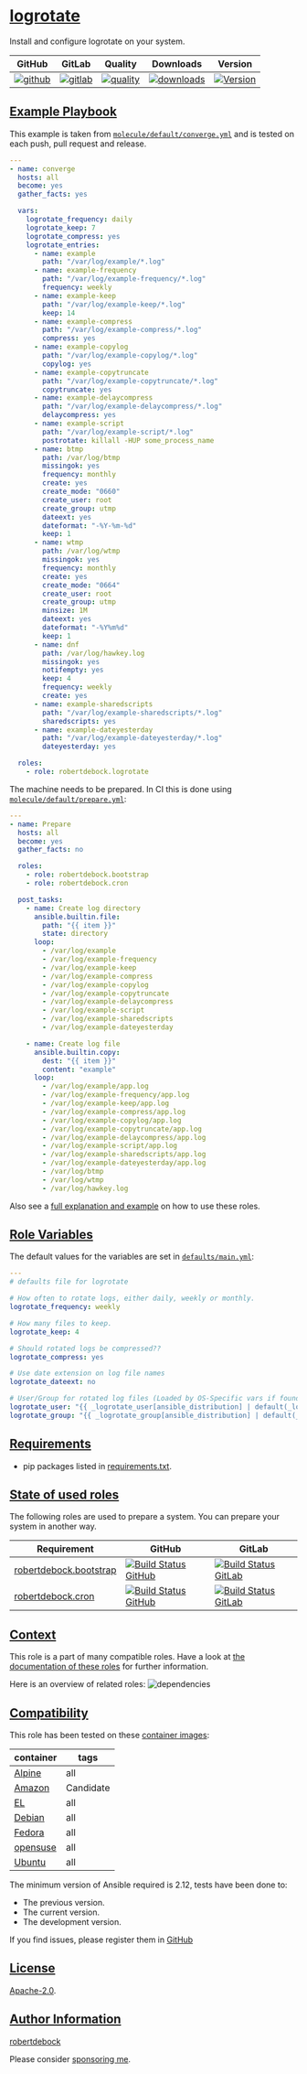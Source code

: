 # [logrotate](#logrotate)

Install and configure logrotate on your system.

|GitHub|GitLab|Quality|Downloads|Version|
|------|------|-------|---------|-------|
|[![github](https://github.com/robertdebock/ansible-role-logrotate/workflows/Ansible%20Molecule/badge.svg)](https://github.com/robertdebock/ansible-role-logrotate/actions)|[![gitlab](https://gitlab.com/robertdebock-iac/ansible-role-logrotate/badges/master/pipeline.svg)](https://gitlab.com/robertdebock-iac/ansible-role-logrotate)|[![quality](https://img.shields.io/ansible/quality/39060)](https://galaxy.ansible.com/robertdebock/logrotate)|[![downloads](https://img.shields.io/ansible/role/d/39060)](https://galaxy.ansible.com/robertdebock/logrotate)|[![Version](https://img.shields.io/github/release/robertdebock/ansible-role-logrotate.svg)](https://github.com/robertdebock/ansible-role-logrotate/releases/)|

## [Example Playbook](#example-playbook)

This example is taken from [`molecule/default/converge.yml`](https://github.com/robertdebock/ansible-role-logrotate/blob/master/molecule/default/converge.yml) and is tested on each push, pull request and release.

```yaml
---
- name: converge
  hosts: all
  become: yes
  gather_facts: yes

  vars:
    logrotate_frequency: daily
    logrotate_keep: 7
    logrotate_compress: yes
    logrotate_entries:
      - name: example
        path: "/var/log/example/*.log"
      - name: example-frequency
        path: "/var/log/example-frequency/*.log"
        frequency: weekly
      - name: example-keep
        path: "/var/log/example-keep/*.log"
        keep: 14
      - name: example-compress
        path: "/var/log/example-compress/*.log"
        compress: yes
      - name: example-copylog
        path: "/var/log/example-copylog/*.log"
        copylog: yes
      - name: example-copytruncate
        path: "/var/log/example-copytruncate/*.log"
        copytruncate: yes
      - name: example-delaycompress
        path: "/var/log/example-delaycompress/*.log"
        delaycompress: yes
      - name: example-script
        path: "/var/log/example-script/*.log"
        postrotate: killall -HUP some_process_name
      - name: btmp
        path: /var/log/btmp
        missingok: yes
        frequency: monthly
        create: yes
        create_mode: "0660"
        create_user: root
        create_group: utmp
        dateext: yes
        dateformat: "-%Y-%m-%d"
        keep: 1
      - name: wtmp
        path: /var/log/wtmp
        missingok: yes
        frequency: monthly
        create: yes
        create_mode: "0664"
        create_user: root
        create_group: utmp
        minsize: 1M
        dateext: yes
        dateformat: "-%Y%m%d"
        keep: 1
      - name: dnf
        path: /var/log/hawkey.log
        missingok: yes
        notifempty: yes
        keep: 4
        frequency: weekly
        create: yes
      - name: example-sharedscripts
        path: "/var/log/example-sharedscripts/*.log"
        sharedscripts: yes
      - name: example-dateyesterday
        path: "/var/log/example-dateyesterday/*.log"
        dateyesterday: yes

  roles:
    - role: robertdebock.logrotate
```

The machine needs to be prepared. In CI this is done using [`molecule/default/prepare.yml`](https://github.com/robertdebock/ansible-role-logrotate/blob/master/molecule/default/prepare.yml):

```yaml
---
- name: Prepare
  hosts: all
  become: yes
  gather_facts: no

  roles:
    - role: robertdebock.bootstrap
    - role: robertdebock.cron

  post_tasks:
    - name: Create log directory
      ansible.builtin.file:
        path: "{{ item }}"
        state: directory
      loop:
        - /var/log/example
        - /var/log/example-frequency
        - /var/log/example-keep
        - /var/log/example-compress
        - /var/log/example-copylog
        - /var/log/example-copytruncate
        - /var/log/example-delaycompress
        - /var/log/example-script
        - /var/log/example-sharedscripts
        - /var/log/example-dateyesterday

    - name: Create log file
      ansible.builtin.copy:
        dest: "{{ item }}"
        content: "example"
      loop:
        - /var/log/example/app.log
        - /var/log/example-frequency/app.log
        - /var/log/example-keep/app.log
        - /var/log/example-compress/app.log
        - /var/log/example-copylog/app.log
        - /var/log/example-copytruncate/app.log
        - /var/log/example-delaycompress/app.log
        - /var/log/example-script/app.log
        - /var/log/example-sharedscripts/app.log
        - /var/log/example-dateyesterday/app.log
        - /var/log/btmp
        - /var/log/wtmp
        - /var/log/hawkey.log
```

Also see a [full explanation and example](https://robertdebock.nl/how-to-use-these-roles.html) on how to use these roles.

## [Role Variables](#role-variables)

The default values for the variables are set in [`defaults/main.yml`](https://github.com/robertdebock/ansible-role-logrotate/blob/master/defaults/main.yml):

```yaml
---
# defaults file for logrotate

# How often to rotate logs, either daily, weekly or monthly.
logrotate_frequency: weekly

# How many files to keep.
logrotate_keep: 4

# Should rotated logs be compressed??
logrotate_compress: yes

# Use date extension on log file names
logrotate_dateext: no

# User/Group for rotated log files (Loaded by OS-Specific vars if found, or and can be set manually)
logrotate_user: "{{ _logrotate_user[ansible_distribution] | default(_logrotate_user['default']) }}"
logrotate_group: "{{ _logrotate_group[ansible_distribution] | default(_logrotate_group['default']) }}"
```

## [Requirements](#requirements)

- pip packages listed in [requirements.txt](https://github.com/robertdebock/ansible-role-logrotate/blob/master/requirements.txt).

## [State of used roles](#state-of-used-roles)

The following roles are used to prepare a system. You can prepare your system in another way.

| Requirement | GitHub | GitLab |
|-------------|--------|--------|
|[robertdebock.bootstrap](https://galaxy.ansible.com/robertdebock/bootstrap)|[![Build Status GitHub](https://github.com/robertdebock/ansible-role-bootstrap/workflows/Ansible%20Molecule/badge.svg)](https://github.com/robertdebock/ansible-role-bootstrap/actions)|[![Build Status GitLab](https://gitlab.com/robertdebock-iac/ansible-role-bootstrap/badges/master/pipeline.svg)](https://gitlab.com/robertdebock-iac/ansible-role-bootstrap)|
|[robertdebock.cron](https://galaxy.ansible.com/robertdebock/cron)|[![Build Status GitHub](https://github.com/robertdebock/ansible-role-cron/workflows/Ansible%20Molecule/badge.svg)](https://github.com/robertdebock/ansible-role-cron/actions)|[![Build Status GitLab](https://gitlab.com/robertdebock-iac/ansible-role-cron/badges/master/pipeline.svg)](https://gitlab.com/robertdebock-iac/ansible-role-cron)|

## [Context](#context)

This role is a part of many compatible roles. Have a look at [the documentation of these roles](https://robertdebock.nl/) for further information.

Here is an overview of related roles:
![dependencies](https://raw.githubusercontent.com/robertdebock/ansible-role-logrotate/png/requirements.png "Dependencies")

## [Compatibility](#compatibility)

This role has been tested on these [container images](https://hub.docker.com/u/robertdebock):

|container|tags|
|---------|----|
|[Alpine](https://hub.docker.com/repository/docker/robertdebock/alpine/general)|all|
|[Amazon](https://hub.docker.com/repository/docker/robertdebock/amazonlinux/general)|Candidate|
|[EL](https://hub.docker.com/repository/docker/robertdebock/enterpriselinux/general)|all|
|[Debian](https://hub.docker.com/repository/docker/robertdebock/debian/general)|all|
|[Fedora](https://hub.docker.com/repository/docker/robertdebock/fedora/general)|all|
|[opensuse](https://hub.docker.com/repository/docker/robertdebock/opensuse/general)|all|
|[Ubuntu](https://hub.docker.com/repository/docker/robertdebock/ubuntu/general)|all|

The minimum version of Ansible required is 2.12, tests have been done to:

- The previous version.
- The current version.
- The development version.

If you find issues, please register them in [GitHub](https://github.com/robertdebock/ansible-role-logrotate/issues)

## [License](#license)

[Apache-2.0](https://github.com/robertdebock/ansible-role-logrotate/blob/master/LICENSE).

## [Author Information](#author-information)

[robertdebock](https://robertdebock.nl/)

Please consider [sponsoring me](https://github.com/sponsors/robertdebock).
